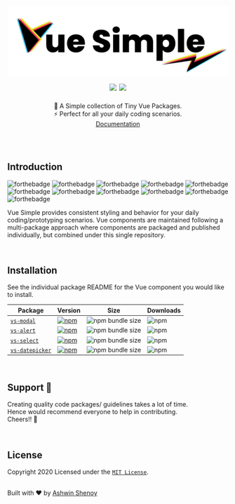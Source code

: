 <h1 align="center">
  <img src="./docs/.vuepress/public/logos/vue-simple.svg">
  <br />
  <img src="https://cdn.rawgit.com/sindresorhus/awesome/d7305f38d29fed78fa85652e3a63e154dd8e8829/media/badge.svg">
  <img src="https://img.shields.io/badge/Made%20With-Love-orange.svg">
</h1>

<div align="center">
  🌈 A Simple collection of Tiny Vue Packages. 
  <br />
  ⚡️ Perfect for all your daily coding scenarios.
  <br />
  <a href="https://vuesimple.netlify.app" target="_blank">Documentation</a>
</div>

<br /><br />

## Introduction

![forthebadge](https://forthebadge.com/images/badges/made-with-vue.svg)
![forthebadge](https://forthebadge.com/images/badges/made-with-javascript.svg)
![forthebadge](https://forthebadge.com/images/badges/built-with-love.svg)
![forthebadge](https://forthebadge.com/images/badges/built-with-swag.svg)
![forthebadge](https://forthebadge.com/images/badges/check-it-out.svg)
![forthebadge](https://forthebadge.com/images/badges/60-percent-of-the-time-works-every-time.svg)
![forthebadge](https://forthebadge.com/images/badges/gluten-free.svg)
![forthebadge](https://forthebadge.com/images/badges/ctrl-c-ctrl-v.svg)
![forthebadge](https://forthebadge.com/images/badges/open-source.svg)
![forthebadge](https://forthebadge.com/images/badges/you-didnt-ask-for-this.svg)
![forthebadge](https://forthebadge.com/images/badges/powered-by-coffee.svg)

Vue Simple provides consistent styling and behavior for your daily coding/prototyping scenarios. Vue components are maintained following a multi-package approach where components are packaged and published individually, but combined under this single repository.

<br>

## Installation

See the individual package README for the Vue component you would like to install.

| Package                                   | Version                                                                                               | Size                                                                                           | Downloads                                                             |
| ----------------------------------------- | ----------------------------------------------------------------------------------------------------- | ---------------------------------------------------------------------------------------------- | --------------------------------------------------------------------- |
| [`vs-modal`](packages/vs-modal)           | [![npm](https://img.shields.io/npm/v/vs-modal.svg)](https://www.npmjs.com/package/vs-modal)           | ![npm bundle size](https://img.shields.io/bundlephobia/minzip/vs-modal?style=flat-square)      | ![npm](https://img.shields.io/npm/dt/vs-modal?style=flat-square)      |
| [`vs-alert`](packages/vs-alert)           | [![npm](https://img.shields.io/npm/v/vs-alert.svg)](https://www.npmjs.com/package/vs-alert)           | ![npm bundle size](https://img.shields.io/bundlephobia/minzip/vs-alert?style=flat-square)      | ![npm](https://img.shields.io/npm/dt/vs-alert?style=flat-square)      |
| [`vs-select`](packages/vs-select)         | [![npm](https://img.shields.io/npm/v/vs-select.svg)](https://www.npmjs.com/package/vs-select)         | ![npm bundle size](https://img.shields.io/bundlephobia/minzip/vs-select?style=flat-square)     | ![npm](https://img.shields.io/npm/dt/vs-select?style=flat-square)     |
| [`vs-datepicker`](packages/vs-datepicker) | [![npm](https://img.shields.io/npm/v/vs-datepicker.svg)](https://www.npmjs.com/package/vs-datepicker) | ![npm bundle size](https://img.shields.io/bundlephobia/minzip/vs-datepicker?style=flat-square) | ![npm](https://img.shields.io/npm/dt/vs-datepicker?style=flat-square) |

<br>

## Support 🐣

Creating quality code packages/ guidelines takes a lot of time.  
Hence would recommend everyone to help in contributing.  
Cheers!! 🍻

<br>

## License

Copyright 2020
Licensed under the [`MIT License`](LICENSE).

<br />
Built with ❤️ by
<a href="https://twitter.com/ashwinkshenoy">Ashwin Shenoy</a>
